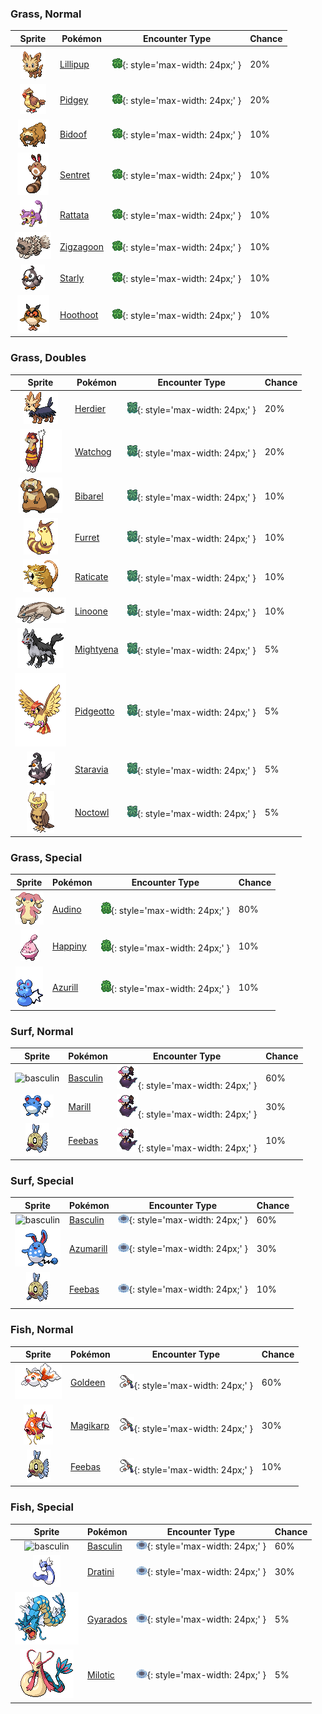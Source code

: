 

### Grass, Normal

| Sprite | Pokémon | Encounter Type | Chance |
| :---: | --- | :---: | --- |
| ![lillipup](../assets/sprites/lillipup/front.gif) | [Lillipup](../pokemon/lillipup.md/) | ![Grass, Normal](../assets/encounter_types/grass_normal.png){: style='max-width: 24px;' } | 20% |
| ![pidgey](../assets/sprites/pidgey/front.gif) | [Pidgey](../pokemon/pidgey.md/) | ![Grass, Normal](../assets/encounter_types/grass_normal.png){: style='max-width: 24px;' } | 20% |
| ![bidoof](../assets/sprites/bidoof/front.gif) | [Bidoof](../pokemon/bidoof.md/) | ![Grass, Normal](../assets/encounter_types/grass_normal.png){: style='max-width: 24px;' } | 10% |
| ![sentret](../assets/sprites/sentret/front.gif) | [Sentret](../pokemon/sentret.md/) | ![Grass, Normal](../assets/encounter_types/grass_normal.png){: style='max-width: 24px;' } | 10% |
| ![rattata](../assets/sprites/rattata/front.gif) | [Rattata](../pokemon/rattata.md/) | ![Grass, Normal](../assets/encounter_types/grass_normal.png){: style='max-width: 24px;' } | 10% |
| ![zigzagoon](../assets/sprites/zigzagoon/front.gif) | [Zigzagoon](../pokemon/zigzagoon.md/) | ![Grass, Normal](../assets/encounter_types/grass_normal.png){: style='max-width: 24px;' } | 10% |
| ![starly](../assets/sprites/starly/front.gif) | [Starly](../pokemon/starly.md/) | ![Grass, Normal](../assets/encounter_types/grass_normal.png){: style='max-width: 24px;' } | 10% |
| ![hoothoot](../assets/sprites/hoothoot/front.gif) | [Hoothoot](../pokemon/hoothoot.md/) | ![Grass, Normal](../assets/encounter_types/grass_normal.png){: style='max-width: 24px;' } | 10%

### Grass, Doubles

| Sprite | Pokémon | Encounter Type | Chance |
| :---: | --- | :---: | --- |
| ![herdier](../assets/sprites/herdier/front.gif) | [Herdier](../pokemon/herdier.md/) | ![Grass, Doubles](../assets/encounter_types/grass_doubles.png){: style='max-width: 24px;' } | 20% |
| ![watchog](../assets/sprites/watchog/front.gif) | [Watchog](../pokemon/watchog.md/) | ![Grass, Doubles](../assets/encounter_types/grass_doubles.png){: style='max-width: 24px;' } | 20% |
| ![bibarel](../assets/sprites/bibarel/front.gif) | [Bibarel](../pokemon/bibarel.md/) | ![Grass, Doubles](../assets/encounter_types/grass_doubles.png){: style='max-width: 24px;' } | 10% |
| ![furret](../assets/sprites/furret/front.gif) | [Furret](../pokemon/furret.md/) | ![Grass, Doubles](../assets/encounter_types/grass_doubles.png){: style='max-width: 24px;' } | 10% |
| ![raticate](../assets/sprites/raticate/front.gif) | [Raticate](../pokemon/raticate.md/) | ![Grass, Doubles](../assets/encounter_types/grass_doubles.png){: style='max-width: 24px;' } | 10% |
| ![linoone](../assets/sprites/linoone/front.gif) | [Linoone](../pokemon/linoone.md/) | ![Grass, Doubles](../assets/encounter_types/grass_doubles.png){: style='max-width: 24px;' } | 10% |
| ![mightyena](../assets/sprites/mightyena/front.gif) | [Mightyena](../pokemon/mightyena.md/) | ![Grass, Doubles](../assets/encounter_types/grass_doubles.png){: style='max-width: 24px;' } | 5% |
| ![pidgeotto](../assets/sprites/pidgeotto/front.gif) | [Pidgeotto](../pokemon/pidgeotto.md/) | ![Grass, Doubles](../assets/encounter_types/grass_doubles.png){: style='max-width: 24px;' } | 5% |
| ![staravia](../assets/sprites/staravia/front.gif) | [Staravia](../pokemon/staravia.md/) | ![Grass, Doubles](../assets/encounter_types/grass_doubles.png){: style='max-width: 24px;' } | 5% |
| ![noctowl](../assets/sprites/noctowl/front.gif) | [Noctowl](../pokemon/noctowl.md/) | ![Grass, Doubles](../assets/encounter_types/grass_doubles.png){: style='max-width: 24px;' } | 5%

### Grass, Special

| Sprite | Pokémon | Encounter Type | Chance |
| :---: | --- | :---: | --- |
| ![audino](../assets/sprites/audino/front.gif) | [Audino](../pokemon/audino.md/) | ![Grass, Special](../assets/encounter_types/grass_special.png){: style='max-width: 24px;' } | 80% |
| ![happiny](../assets/sprites/happiny/front.gif) | [Happiny](../pokemon/happiny.md/) | ![Grass, Special](../assets/encounter_types/grass_special.png){: style='max-width: 24px;' } | 10% |
| ![azurill](../assets/sprites/azurill/front.gif) | [Azurill](../pokemon/azurill.md/) | ![Grass, Special](../assets/encounter_types/grass_special.png){: style='max-width: 24px;' } | 10%

### Surf, Normal

| Sprite | Pokémon | Encounter Type | Chance |
| :---: | --- | :---: | --- |
| ![basculin](../assets/sprites/basculin/front.gif) | [Basculin](../pokemon/basculin.md/) | ![Surf, Normal](../assets/encounter_types/surf_normal.png){: style='max-width: 24px;' } | 60% |
| ![marill](../assets/sprites/marill/front.gif) | [Marill](../pokemon/marill.md/) | ![Surf, Normal](../assets/encounter_types/surf_normal.png){: style='max-width: 24px;' } | 30% |
| ![feebas](../assets/sprites/feebas/front.gif) | [Feebas](../pokemon/feebas.md/) | ![Surf, Normal](../assets/encounter_types/surf_normal.png){: style='max-width: 24px;' } | 10%

### Surf, Special

| Sprite | Pokémon | Encounter Type | Chance |
| :---: | --- | :---: | --- |
| ![basculin](../assets/sprites/basculin/front.gif) | [Basculin](../pokemon/basculin.md/) | ![Surf, Special](../assets/encounter_types/surf_special.png){: style='max-width: 24px;' } | 60% |
| ![azumarill](../assets/sprites/azumarill/front.gif) | [Azumarill](../pokemon/azumarill.md/) | ![Surf, Special](../assets/encounter_types/surf_special.png){: style='max-width: 24px;' } | 30% |
| ![feebas](../assets/sprites/feebas/front.gif) | [Feebas](../pokemon/feebas.md/) | ![Surf, Special](../assets/encounter_types/surf_special.png){: style='max-width: 24px;' } | 10%

### Fish, Normal

| Sprite | Pokémon | Encounter Type | Chance |
| :---: | --- | :---: | --- |
| ![goldeen](../assets/sprites/goldeen/front.gif) | [Goldeen](../pokemon/goldeen.md/) | ![Fish, Normal](../assets/encounter_types/fish_normal.png){: style='max-width: 24px;' } | 60% |
| ![magikarp](../assets/sprites/magikarp/front.gif) | [Magikarp](../pokemon/magikarp.md/) | ![Fish, Normal](../assets/encounter_types/fish_normal.png){: style='max-width: 24px;' } | 30% |
| ![feebas](../assets/sprites/feebas/front.gif) | [Feebas](../pokemon/feebas.md/) | ![Fish, Normal](../assets/encounter_types/fish_normal.png){: style='max-width: 24px;' } | 10%

### Fish, Special

| Sprite | Pokémon | Encounter Type | Chance |
| :---: | --- | :---: | --- |
| ![basculin](../assets/sprites/basculin/front.gif) | [Basculin](../pokemon/basculin.md/) | ![Fish, Special](../assets/encounter_types/fish_special.png){: style='max-width: 24px;' } | 60% |
| ![dratini](../assets/sprites/dratini/front.gif) | [Dratini](../pokemon/dratini.md/) | ![Fish, Special](../assets/encounter_types/fish_special.png){: style='max-width: 24px;' } | 30% |
| ![gyarados](../assets/sprites/gyarados/front.gif) | [Gyarados](../pokemon/gyarados.md/) | ![Fish, Special](../assets/encounter_types/fish_special.png){: style='max-width: 24px;' } | 5% |
| ![milotic](../assets/sprites/milotic/front.gif) | [Milotic](../pokemon/milotic.md/) | ![Fish, Special](../assets/encounter_types/fish_special.png){: style='max-width: 24px;' } | 5% |
